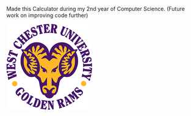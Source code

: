 Made this Calculator during my 2nd year of Computer Science. (Future work on improving code further)

![alt text](https://github.com/JamesDracupWCU/WCU_Calculator/blob/main/WCU.png?raw=true)
